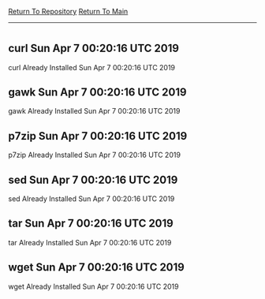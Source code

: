 [Return To Repository](https://github.com/deathbybandaid/piholeparser/)
[Return To Main](https://github.com/deathbybandaid/piholeparser/blob/master/RecentRunLogs/Mainlog.md)
____________________________________
# 
## curl Sun Apr 7 00:20:16 UTC 2019
curl Already Installed Sun Apr 7 00:20:16 UTC 2019
## gawk Sun Apr 7 00:20:16 UTC 2019
gawk Already Installed Sun Apr 7 00:20:16 UTC 2019
## p7zip Sun Apr 7 00:20:16 UTC 2019
p7zip Already Installed Sun Apr 7 00:20:16 UTC 2019
## sed Sun Apr 7 00:20:16 UTC 2019
sed Already Installed Sun Apr 7 00:20:16 UTC 2019
## tar Sun Apr 7 00:20:16 UTC 2019
tar Already Installed Sun Apr 7 00:20:16 UTC 2019
## wget Sun Apr 7 00:20:16 UTC 2019
wget Already Installed Sun Apr 7 00:20:16 UTC 2019
